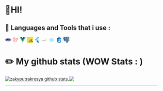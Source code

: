 #  👋HI!

## 🔧 Languages and Tools that i use :

<code><img height="20" src="https://raw.githubusercontent.com/github/explore/80688e429a7d4ef2fca1e82350fe8e3517d3494d/topics/php/php.png"></code>
<code><img height="20" src="https://raw.githubusercontent.com/github/explore/80688e429a7d4ef2fca1e82350fe8e3517d3494d/topics/laravel/laravel.png"></code>
<code><img height="20" src="https://raw.githubusercontent.com/github/explore/80688e429a7d4ef2fca1e82350fe8e3517d3494d/topics/vue/vue.png"></code>
<code><img height="20" src="https://raw.githubusercontent.com/github/explore/5c058a388828bb5fde0bcafd4bc867b5bb3f26f3/topics/javascript/javascript.png"></code> 
<code><img height="20" src="https://raw.githubusercontent.com/github/explore/80688e429a7d4ef2fca1e82350fe8e3517d3494d/topics/flutter/flutter.png"></code> 
<code><img height="20" src="https://raw.githubusercontent.com/github/explore/80688e429a7d4ef2fca1e82350fe8e3517d3494d/topics/mysql/mysql.png"></code> 
<code><img height="20" src="https://raw.githubusercontent.com/github/explore/80688e429a7d4ef2fca1e82350fe8e3517d3494d/topics/react/react.png"></code>
<code><img height="20" src="https://raw.githubusercontent.com/github/explore/80688e429a7d4ef2fca1e82350fe8e3517d3494d/topics/css/css.png"></code>
<code><img height="20" src="https://raw.githubusercontent.com/github/explore/80688e429a7d4ef2fca1e82350fe8e3517d3494d/topics/postgresql/postgresql.png"></code>

<!-- - 🔭 I’m currently working on Laravel & React Native
- 🌱 I’m currently learning Laravel & React Native
 -->
# ✏️ My github stats (WOW Stats : ) 
<div style="width:100%; ">
<a href="https://github-readme-stats.vercel.app/api?username=zakyputrakresya&show_icons=true&include_all_commits=true&theme=dracula">
  <img align="center" height="200" src="https://github-readme-stats.vercel.app/api?username=zakyputrakresya&show_icons=true&include_all_commits=true&theme=dark" alt="zakyputrakresya github stats" />
</a>
<a href="https://github-readme-stats.vercel.app/api/top-langs/?username=zakyputrakresya&theme=dark">
  <img align="center" height="200" src="https://github-readme-stats.vercel.app/api/top-langs/?username=zakyputrakresya&theme=dark" />
</a>
</div>
<hr/>
